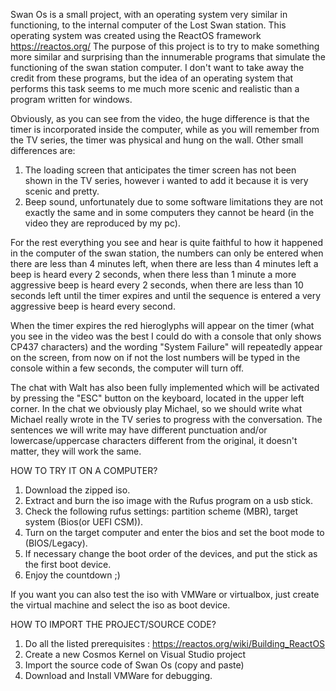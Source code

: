 Swan Os is a small project, with an operating system very similar in functioning, to the internal computer of the Lost Swan station.
This operating system was created using the ReactOS framework https://reactos.org/
The purpose of this project is to try to make something more similar and surprising than the innumerable programs that simulate the functioning of the swan station computer.
I don't want to take away the credit from these programs, but the idea of an operating system that performs this task seems to me much more scenic and realistic than a program written for windows.

Obviously, as you can see from the video, the huge difference is that the timer is incorporated inside the computer, while as you will remember from the TV series, the timer was physical and hung on the wall.
Other small differences are:
1) The loading screen that anticipates the timer screen has not been shown in the TV series, however i wanted to add it because it is very scenic and pretty.
2) Beep sound, unfortunately due to some software limitations they are not exactly the same and in some computers they cannot be heard (in the video they are reproduced by my pc).

For the rest everything you see and hear is quite faithful to how it happened in the computer of the swan station, the numbers can only be entered when there are less than 4 minutes left, when there are less than 4 minutes left a beep is heard every 2 seconds, when there less than 1 minute a more aggressive beep is heard every 2 seconds, when there are less than 10 seconds left until the timer expires and until the sequence is entered a very aggressive beep is heard every second.

When the timer expires the red hieroglyphs will appear on the timer (what you see in the video was the best I could do with a console that only shows CP437 characters) and the wording "System Failure" will repeatedly appear on the screen, from now on if not the lost numbers will be typed in the console within a few seconds, the computer will turn off.

The chat with Walt has also been fully implemented which will be activated by pressing the "ESC" button on the keyboard, located in the upper left corner.
In the chat we obviously play Michael, so we should write what Michael really wrote in the TV series to progress with the conversation. The sentences we will write may have different punctuation and/or lowercase/uppercase characters different from the original, it doesn't matter, they will work the same.

HOW TO TRY IT ON A COMPUTER?
1) Download the zipped iso.
2) Extract and burn the iso image with the Rufus program on a usb stick.
3) Check the following rufus settings: partition scheme (MBR), target system (Bios(or UEFI CSM)).
4) Turn on the target computer and enter the bios and set the boot mode to (BIOS/Legacy).
5) If necessary change the boot order of the devices, and put the stick as the first boot device.
6) Enjoy the countdown ;)

If you want you can also test the iso with VMWare or virtualbox, just create the virtual machine and select the iso as boot device.

HOW TO IMPORT THE PROJECT/SOURCE CODE?
1) Do all the listed prerequisites : https://reactos.org/wiki/Building_ReactOS
2) Create a new Cosmos Kernel on Visual Studio project
3) Import the source code of Swan Os (copy and paste)
4) Download and Install VMWare for debugging.
